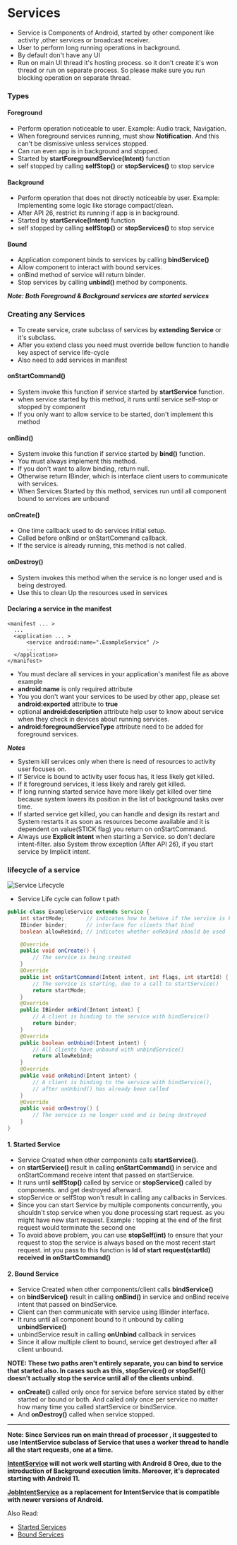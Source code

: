 # Services

- Service is Components of Android, started by other component like activity ,other services or broadcast receiver.
- User to perform long running operations in background.
- By default don't have any UI
- Run on main UI thread it's hosting process. so it don't create it's won thread or run on separate process. So please make sure you run blocking operation on separate thread.

### Types

#### Foreground

- Perform operation noticeable to user. Example: Audio track, Navigation.
- When foreground services running, must show **Notification**. And this can't be dismissive unless services stopped.
- Can run even app is in background and stopped.
- Started by **startForegroundService(Intent)** function
- self stopped  by calling **selfStop()** or **stopServices()** to stop service

#### Background

- Perform operation that does not directly noticeable by user. Example: Implementing some logic like storage compact/clean.
- After API 26, restrict its running if app is in background.
- Started by **startService(Intent)** function
- self stopped  by calling **selfStop()** or **stopServices()** to stop service

#### Bound

- Application component binds to services by calling **bindService()**
- Allow component to interact with bound services.
- onBind method of service will return binder.
- Stop services by calling **unbind()** method by components.

***Note: Both Foreground & Background services are started services***

### Creating any Services

- To create service, crate subclass of services by **extending Service** or it's subclass.
- After you extend class you need must override bellow function to handle key aspect of service life-cycle
- Also need to add services in manifest

#### onStartCommand()
- System invoke this function if service started by **startService** function.
- when service started by this method, it runs until service self-stop or stopped by component
- If you only want to allow service to be started, don't implement this method
#### onBind()
- System invoke this function if service started by **bind()** function.
- You must always implement this method.
- If you don't want to allow binding, return null.
- Otherwise return IBinder, which is interface client users to communicate with services.
- When Services Started by this method, services run until all component bound to services are unbound
#### onCreate()
- One time callback used to do services initial setup.
- Called before onBind or onStartCommand callback.
- If the service is already running, this method is not called.
#### onDestroy()
- System invokes this method when the service is no longer used and is being destroyed. 
- Use this to clean Up the resources used in services
#### Declaring a service in the manifest
```manifest
<manifest ... >
  ...
  <application ... >
      <service android:name=".ExampleService" />
      ...
  </application>
</manifest>
```
- You must declare all services in your application's manifest file as above example
- **android:name** is only required attribute
- You you don't want your services to be used by other app, please set **android:exported** attribute to **true**
- optional **android:description** attribute help user to know about service when they check in devices about running services.
- **android:foregroundServiceType** attribute need to be added for foreground services.

***Notes***
- System kill services only when there is need of resources to activity user focuses on.
- If Service is bound to activity user focus has, it less likely get killed.
- If it foreground services, it less likely and rarely get killed.
- If long running started service have more likely get killed over time because  system lowers its position in the list of background tasks over time.
- If started service get killed, you can handle and design its restart and System restarts it as soon as resources become available and it is dependent on value(STICK flag) you return on onStartCommand.
- Always use **Explicit intent** when starting a Service. so don't declare intent-filter. also System throw exception (After API 26), if you start service by Implicit intent.

### lifecycle of a service
![Service Lifecycle](sribanavasi/Android_Learning/6.Services/img.png)

- Service Life cycle can follow t path
```java
public class ExampleService extends Service {
    int startMode;       // indicates how to behave if the service is killed
    IBinder binder;      // interface for clients that bind
    boolean allowRebind; // indicates whether onRebind should be used

    @Override
    public void onCreate() {
        // The service is being created
    }
    @Override
    public int onStartCommand(Intent intent, int flags, int startId) {
        // The service is starting, due to a call to startService()
        return startMode;
    }
    @Override
    public IBinder onBind(Intent intent) {
        // A client is binding to the service with bindService()
        return binder;
    }
    @Override
    public boolean onUnbind(Intent intent) {
        // All clients have unbound with unbindService()
        return allowRebind;
    }
    @Override
    public void onRebind(Intent intent) {
        // A client is binding to the service with bindService(),
        // after onUnbind() has already been called
    }
    @Override
    public void onDestroy() {
        // The service is no longer used and is being destroyed
    }
}
```

#### 1. Started Service 

- Service Created when other components calls **startService()**.
- on **startService()** result in calling **onStartCommand()** in service and onStartCommand receive intent that passed on startService.
- It runs until **selfStop()** called by service or **stopService()** called by components. and get destroyed afterward.
- stopService or selfStop won't result in calling any callbacks in Services.
- Since you can start Service by multiple components concurrently, you shouldn't stop service when you done processing start request. as you might have new start request. Example : topping at the end of the first request would terminate the second one
- To avoid above problem, you can use **stopSelf(int)** to ensure that your request to stop the service is always based on the most recent start request. int you pass to this function is **Id of start request(startId) received in onStartCommand()**

#### 2. Bound Service

- Service Created when other components/client calls **bindService()**
- on **bindService()** result in calling **onBind()** in service and onBind receive intent that passed on bindService.
- Client can then communicate with service using IBinder interface.
- It runs until all component bound to it unbound by calling **unbindService()**
- unbindService result in calling **onUnbind** callback in services
- Since it allow multiple client to bound, service get destroyed after all client unbound.

**NOTE: These two paths aren't entirely separate, you can bind to service that started also. In cases such as this, stopService() or stopSelf() doesn't actually stop the service until all of the clients unbind.**

- **onCreate()** called only once for service before service stated by either started or bound or both. And called only once per service no matter how many time you called startService or bindService.
- And **onDestroy()** called when service stopped.

---------------------------------------------------------------------------------------------------------------------------------------------------------------------------------------------------------------------------------------------------------------------------------------

**Note: Since Services run on main thread of processor , it suggested to use IntentService subclass of Service that uses a worker thread to handle all the start requests, one at a time.**

**[IntentService](./IntentService%20and%20JobIntentService/IntentService_JobIntentService.md) will not work well starting with Android 8 Oreo, due to the introduction of Background execution limits. Moreover, it's deprecated starting with Android 11.**

**[JobIntentService](./IntentService%20and%20JobIntentService/IntentService_JobIntentService.md) as a replacement for IntentService that is compatible with newer versions of Android.**

Also Read:
- [Started Services](./Started%20Services/Started_Services.md)
- [Bound Services](./Bound%20Services/Bound_Services.md)

